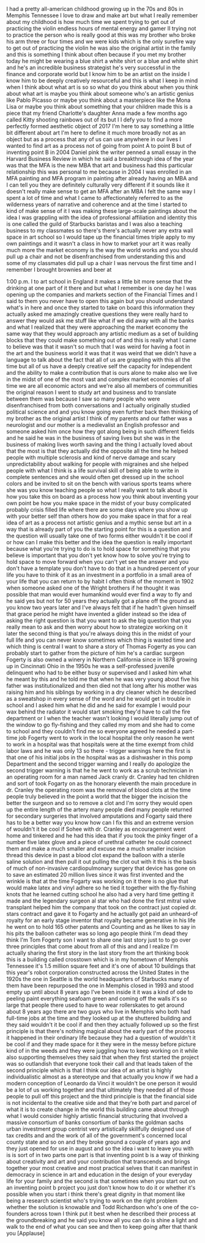 
I had a pretty all-american childhood
growing up in the 70s and 80s in Memphis
Tennessee I love to draw and make art
but what I really remember about my
childhood is how much time we spent
trying to get out of practicing the
violin endless hours of mental energy
and gamer II trying not to practice the
person who is really good at this was my
brother
who broke his arm three or four times
and we were kids which is the only
surefire way to get out of practicing
the violin he was also the original
artist in the family and this is
something I think about often because if
you met my brother today he might be
wearing a blue shirt a white shirt or a
blue and white shirt and he&#39;s an
incredible business strategist he&#39;s very
successful in the finance and corporate
world but I know him to be an artist on
the inside I know him to be deeply
creatively resourceful and this is what
I keep in mind when I think about what
art is so so what do you think about
when you think about what art is maybe
you think about someone who&#39;s an
artistic genius like Pablo Picasso or
maybe you think about a masterpiece like
the Mona Lisa or maybe you think about
something that your children made this
is a piece that my friend Charlotte&#39;s
daughter Anna made a few months ago
called Kitty shooting rainbows out of
its but I I defy you to find a more
perfectly formed aesthetic object of
2017 I&#39;m here to say something a little
bit different about art I&#39;m here to
define it much more broadly not as an
object but as a process that any of us
can use anywhere in our lives I wanted
to find art as a process not of going
from point A to point B but of inventing
point B in 2004 Daniel pink the writer
penned a small essay in the Harvard
Business Review in which he said a
breakthrough idea of the year was that
the MFA is the new MBA that art and
business had this particular
relationship
this was personal to me because in 2004
I was enrolled in an MFA painting and
MFA program in painting after already
having an MBA and I can tell you they
are definitely culturally very different
if it sounds like it doesn&#39;t really make
sense to get an MFA after an MBA I felt
the same way I spent a lot of time and
what I came to affectionately referred
to as the wilderness years of narrative
and coherence and at the time I started
to kind of make sense of it I was making
these large-scale paintings about the
idea I was grappling with the idea of
professional affiliation and identity
this is one called the guild of
Starbucks baristas and I was also a
teaching business to my classmates so
there&#39;s there&#39;s actually never any extra
wall space in art school so I would tape
up the financial times triple apply to
my own paintings and it wasn&#39;t a class
in how to market your art it was really
much more the market economy is the way
the world works and you should pull up a
chair and not be disenfranchised from
understanding this and some of my
classmates did pull up a chair
I was nervous the first time and I
remember I brought brownies and beer at

1:00 p.m. I to art school in England it
makes a little bit more sense that the
drinking at one part of it there and but
what I remember is one day he I was
opening up the companies and markets
section of the Financial Times and I
said to them you never have to open this
again but you should understand what&#39;s
in here and once they started to take on
board this information they actually
asked me amazingly creative questions
they were really hard to answer they
would ask me stuff like what if we did
away with all the banks and what I
realized that they were approaching the
market economy the same way that they
would approach any artistic medium as a
set of building blocks that they could
make something out of and this is really
what I came to believe was that it
wasn&#39;t so much that I was weird for
having a foot in the art and the
business world it was that it was weird
that we didn&#39;t have a language to talk
about the fact that all of us are
grappling with this all the time but all
of us have a deeply creative self the
capacity for independent
and the ability to make a contribution
that is ours alone to make also we live
in the midst of one of the most vast and
complex market economies of all time we
are all economic actors and we&#39;re also
all members of communities the original
reason I went to study art and business
and to translate between them was
because I saw so many people who were
disenfranchised from both conversations
and I actually originally studied
political science and and you know going
even further back then thinking of my
brother as the original artist I think
of my parents and our father was a
neurologist and our mother is a
medievalist an English professor and
someone asked him once how they got
along being in such different fields and
he said he was in the business of saving
lives but she was in the business of
making lives worth saving and the thing
I actually loved about that the most is
that they actually did the opposite all
the time he helped people with multiple
sclerosis and kind of nerve damage and
scary unpredictability about walking for
people with migraines and she helped
people with what I think is a life
survival skill of being able to write in
complete sentences and she would often
get dressed up in the school colors and
be invited to sit on the bench with
various sports teams where she was you
know teaching people so what I really
want to talk about is how you take this
on board as a process how you think
about inventing your own point be how
you make space in the midst of your busy
complicated probably crisis filled life
where there are some days where you show
up with your better self than others how
do you make space in that for a real
idea of art as a process not artistic
genius and a mythic sense but art in a
way that is already part of you the
starting point for this is a question
and the question will usually take one
of two forms either wouldn&#39;t it be cool
if or how can I make this better and the
idea the question is really important
because what you&#39;re trying to do is to
hold space for something that you
believe is important that you don&#39;t yet
know how to solve you&#39;re trying to hold
space to move forward when you can&#39;t yet
see the answer and you don&#39;t have a
template
you don&#39;t have to do that in a hundred
percent of your life you have to think
of it as an investment in a portfolio in
a small area of your life that you can
return to by habit I often think of the
moment in 1902 when someone asked one of
the Wright brothers if he thought it was
possible that man would ever humankind
would ever find a way to fly and he said
yes but not for 50 years they actually
got a plane off the ground as you know
two years later and I&#39;ve always felt
that if he hadn&#39;t given himself that
grace period he might have invented a
glider instead so the idea of asking the
right question is that you want to ask
the big question that you really mean to
ask and then worry about how to
strategize working on it later the
second thing is that you&#39;re always doing
this in the midst of your full life and
you can never know sometimes which thing
is wasted time and which thing is
central I want to share a story of
Thomas Fogerty as you can probably start
to gather from the picture of him he&#39;s a
cardiac surgeon Fogerty is also owned a
winery in Northern California since in
1878
growing up in Cincinnati Ohio in the
1950s he was a self-professed juvenile
delinquent who had to be either busy or
supervised and I asked him what he meant
by this and he told me that when he was
very young about five his father was
institutionalized and then died not that
long after his mother was raising him
and his siblings by working in a dry
cleaner which he described as a
sweatshop in every sense of the word and
he would get in trouble in school and I
asked him what he did and he said for
example I would pour wax behind the
radiator it would start smoking they&#39;d
have to call the fire department or I
when the teacher wasn&#39;t looking I would
literally jump out of the window to go
fly-fishing and they called my mom and
she had to come to school and they
couldn&#39;t find me
so everyone agreed he needed a part-time
job Fogerty went to work in the local
hospital the only reason he went to work
in a hospital was that hospitals were at
the time exempt from child labor laws
and he was only 13 so there - trigger
warnings here the first is that one of
his initial jobs in the hospital was as
a dishwasher in this
pomp Department and the second trigger
warning and I really do apologize the
second trigger warning is that he he
went to work as a scrub technician in an
operating room for a man named Jack
cranly dr. Cranley had ten children and
sort of took Fogarty on as the honorary
eleventh the main procedure in dr.
Cranley the operating room was the
removal of blood clots at the time
people truly believed in the point a
world that the bigger the incision the
better the surgeon and so to remove a
clot and I&#39;m sorry they would open up
the entire length of the artery many
people died many people returned for
secondary surgeries that involved
amputations and Fogarty said there has
to be a better way you know how can I
fix this and an extreme version of
wouldn&#39;t it be cool if Sohee with dr.
Cranley as encouragement went home and
tinkered and he had this idea that if
you took the pinky finger of a number
five latex glove and a piece of urethral
catheter he could connect them and make
a much smaller and excuse me a much
smaller incision thread this device in
past a blood clot expand the balloon
with a sterile saline solution and then
pull it out pulling the clot out with it
this is the basis of much of
non-invasive cardiopulmonary surgery
that device has gone on to save an
estimated 20 million lives since it was
first invented and the wrinkle is that
at the time Fogarty was working on it
there is no glue that would make latex
and vinyl adhere so he tied it together
with the fly-fishing knots that he
learned cutting school he also had a
very hard time getting it made and the
legendary surgeon al star who had done
the first mitral valve transplant helped
him the company that took on the
contract just copied dr. stars contract
and gave it to Fogarty and he actually
got paid an unheard-of royalty for an
early stage inventor that royalty became
generative in his life he went on to
hold 165 other patents and Counting and
as he likes to say in his pits
the balloon catheter was so long ago
people think I&#39;m dead
they think I&#39;m Tom Fogerty son I want to
share one last story just to to go over
three principles that come about from
all of this and and I realize I&#39;m
actually sharing the first story in the
last story from the art thinking book
this is a building called crosstown
which is in my hometown of Memphis
Tennessee
it&#39;s 1.5 million square feet and it&#39;s
one of about 10 buildings that this
year&#39;s robot corporation constructed
across the United States in the 1920s
the one in Seattle is the world
headquarters of Starbucks many of them
have been repurposed the one in Memphis
closed in 1993 and stood empty up until
about 8 years ago I&#39;ve been inside it it
was a kind of ode to peeling paint
everything seafoam green and coming off
the walls it&#39;s so large that people
there used to have to wear rollerskates
to get around about 8 years ago there
are two guys who live in Memphis who
both had full-time jobs at the time and
they looked up at the shuttered building
and they said wouldn&#39;t it be cool if and
then they actually followed up so the
first principle is that there&#39;s nothing
magical about the early part of the
process it happened in their ordinary
life because they had a question of
wouldn&#39;t it be cool if and they made
space for it they were in the messy
before picture kind of in the weeds and
they were juggling how to keep working
on it while also supporting themselves
they said that when they first started
the project was so outlandish that
everyone took their call and that leads
taken of the second principle which is
that I think our idea of an artist is
highly individualistic almost as a
stereotype and that actually you know if
we had a modern conception of Leonardo
da Vinci it wouldn&#39;t be one person it
would be a lot of us working together
and that ultimately they needed all of
those people to pull off this project
and the third principle is that the
financial side is not incidental to the
creative side and that they&#39;re both part
and parcel of what it is to create
change in the world
this building came about through what I
would consider highly artistic financial
structuring that involved a massive
consortium of banks consortium of banks
the goldman sachs urban investment group
centrist very artistically skillfully
designed use of tax credits and and the
work of all of the government&#39;s
concerned local county state and so on
and they broke ground a couple of years
ago and they just opened for use in
august and so the idea i want to leave
you with is is sort of in two parts one
part is that inventing point b is a way
of thinking about creativity and art and
your contribution that transcends and
brings together your most creative and
most practical selves that it can
manifest in democracy in science in art
and education in the design of your
everyday life for your family and the
second is that sometimes when you start
out on an inventing point b project you
just don&#39;t know how to do it or whether
it&#39;s possible when you start i think
there&#39;s great dignity in that moment
like being a research scientist who&#39;s
trying to work on the right problem
whether the solution is knowable and
Todd Richardson who&#39;s one of the
co-founders across town
I think put it best when he described
their process at the groundbreaking and
he said you know all you can do is shine
a light and walk to the end of what you
can see and then to keep going after
that thank you
[Applause]
